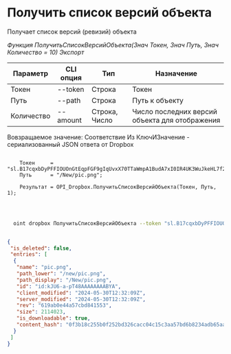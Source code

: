 ﻿---
sidebar_position: 13
---

# Получить список версий объекта
 Получает список версий (ревизий) объекта


*Функция ПолучитьСписокВерсийОбъекта(Знач Токен, Знач Путь, Знач Количество = 10) Экспорт*

  | Параметр | CLI опция | Тип | Назначение |
  |-|-|-|-|
  | Токен | --token | Строка | Токен |
  | Путь | --path | Строка | Путь к объекту |
  | Количество | --amount | Строка, Число | Число последних версий объекта для отображения |

  
  Вовзращаемое значение:   Соответствие Из КлючИЗначение - сериализованный JSON ответа от Dropbox

```bsl title="Пример кода"
	
    Токен     = "sl.B17cqxbDyPFFIOUOnGtEqpFGF9gIqUvxX70TTaWmpA1BudA7xI0IR4UK3WuJkeHL7f229VtvwT...";
    Путь      = "/New/pic.png"; 
    
    Результат = OPI_Dropbox.ПолучитьСписокВерсийОбъекта(Токен, Путь, 1);

	
```

```sh title="Пример команд CLI"
    
  oint dropbox ПолучитьСписокВерсийОбъекта --token "sl.B17cqxbDyPFFIOUOnGtEqpFGF9gIqUvxX70TTaWmpA1BudA7xI0IR4UK3WuJkeHL7f229VtvwT..." --path %path% --amount %amount%

```


```json title="Результат"

{
 "is_deleted": false,
 "entries": [
  {
   "name": "pic.png",
   "path_lower": "/new/pic.png",
   "path_display": "/New/pic.png",
   "id": "id:kJU6-a-pT48AAAAAAAABYA",
   "client_modified": "2024-05-30T12:32:09Z",
   "server_modified": "2024-05-30T12:32:09Z",
   "rev": "619ab0e44a57cbd841553",
   "size": 2114023,
   "is_downloadable": true,
   "content_hash": "0f3b18c255b0f252bd326cacc04c15c3aa57bd6b8234adb65aa7bb2987a65492"
  }
 ]
}

```

